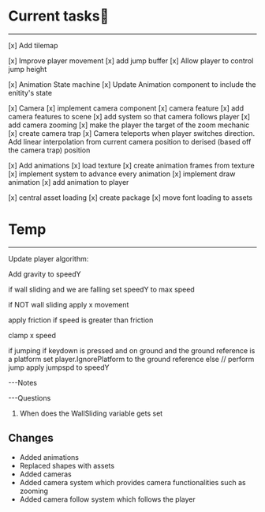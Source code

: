 # Current tasks
---
[x] Add tilemap

[x] Improve player movement
    [x] add jump buffer
    [x] Allow player to control jump height

[x] Animation State machine
    [x] Update Animation component to include the enitity's state 

[x] Camera
    [x] implement camera component
    [x] camera feature
    [x] add camera features to scene
    [x] add system so that camera follows player
    [x] add camera zooming
    [x] make the player the target of the zoom mechanic
    [x] create camera trap
    [x] Camera teleports when player switches direction. Add linear interpolation
        from current camera position to derised (based off the camera trap) position

[x] Add animations
    [x] load texture
    [x] create animation frames from texture
    [x] implement system to advance every animation
    [x] implement draw animation 
    [x] add animation to player 

[x] central asset loading
    [x] create package 
    [x] move font loading to assets


# Temp
---
Update player algorithm:

Add gravity to speedY

if wall sliding and we are falling
    set speedY to max speed

if NOT wall sliding
    apply x movement

apply friction if speed is greater than friction

clamp x speed

if jumping
    if keydown is pressed and on ground and the ground reference is a platform
        set player.IgnorePlatform to the ground reference
    else 
        // perform jump
        apply jumpspd to speedY


---Notes



---Questions
1. When does the WallSliding variable gets set
    
## Changes
- Added animations
- Replaced shapes with assets
- Added cameras
- Added camera system which provides camera functionalities such as zooming
- Added camera follow system which follows the player 
